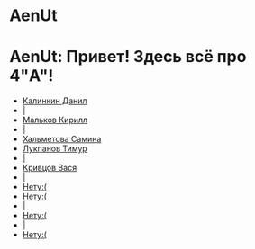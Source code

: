 # AenUt
<h1>AenUt: Привет! Здесь всё про 4"A"!</h1>
    <ul>
    <li><a href = "KalinkinDan01.html">Калинкин Данил</a></li>
    <li><a>|</a></li>
    <li><a href = "MalkovKirill02.html">Мальков Кирилл</a></Li>
    <li><a>|</a></li>
    <li><a href = "HalmetovaSamina03.html">Хальметова Самина</a></li>
    <li><a href = "LukpanovTimur04.html">Лукпанов Тимур</a></li>
    <li><a>|</a></li>
    <li><a href = "KrivtsovVasya05.html">Кривцов Вася</a></Li>
    <li><a>|</a></li>
    <li><a href = "no.html">Нету:( </a></li>
    <li><a href = "no.html">Нету:( </a></li>
    <li><a>|</a></li>
    <li><a href = "no.html">Нету:( </a></Li>
    <li><a>|</a></li>
    <li><a href = "no.html">Нету:( </a></li>
    </ul>
